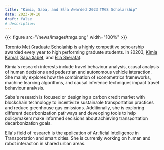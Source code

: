 ```yaml
---
title: "Kimia, Saba, and Ella Awarded 2023 TMGS Scholarship"
date: 2023-08-10
draft: false
# description:
---
```


{{< figure src="/news/images/tmgs.png" width="100%" >}}

<!--more-->

[Toronto Met Graduate Scholarhip](https://www.torontomu.ca/graduate/future-students/financing-your-studies/scholarships-awards/toronto-met--graduate-scholarship-tmgs/) is a highly competitive scholarship awarded every year to high performing graduate students. In 20203, [Kimia Kamal](https://litrans.ca/team/kalam-k/), [Saba Sabet](https://litrans.ca/team/sabet-s/), and [Ella Sherafat](https://litrans.ca/team/sherafat-e/).

Kimia's research interests include travel behaviour analysis, causal analysis of human decisions and pedestrian and autonomous vehicle interaction. She mainly explores how the combination of econometrics frameworks, machine learning algorithms, and causal inference techniques impact travel behaviour analysis.

Saba's research is focused on designing a carbon credit market with blockchain technology to incentivize sustainable transportation practices and reduce greenhouse gas emissions. Additionally, she is exploring different decarbonization pathways and developing tools to help policymakers make informed decisions about achieving transportation decarbonization goals.

Ella's field of research is the application of Artificial Intelligence in Transportation and smart cities. She is currently working on human and robot interaction in shared urban areas. 



